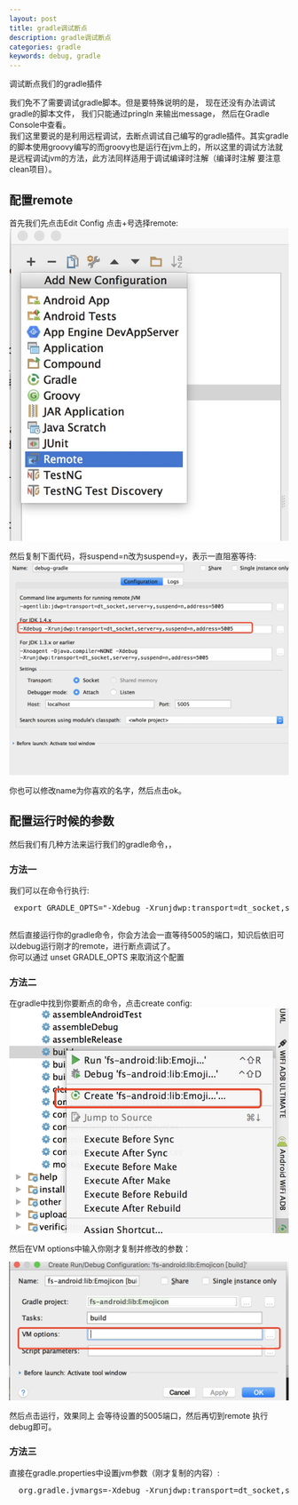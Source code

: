 ```yaml
---
layout: post
title: gradle调试断点
description: gradle调试断点
categories: gradle
keywords: debug, gradle
---
```


调试断点我们的gradle插件  


我们免不了需要调试gradle脚本。但是要特殊说明的是， 现在还没有办法调试gradle的脚本文件， 我们只能通过pringln 来输出message， 然后在Gradle Console中查看。  
我们这里要说的是利用远程调试，去断点调试自己编写的gradle插件。其实gradle的脚本使用groovy编写的而groovy也是运行在jvm上的，所以这里的调试方法就是远程调试jvm的方法，此方法同样适用于调试编译时注解（编译时注解 要注意clean项目）。  

## 配置remote
首先我们先点击Edit Config 点击+号选择remote:   
![](/images/gradle-debug1.png)  

然后复制下面代码，将suspend=n改为suspend=y，表示一直阻塞等待:  
![](/images/gradle-debug2.png)  

你也可以修改name为你喜欢的名字，然后点击ok。  

## 配置运行时候的参数
然后我们有几种方法来运行我们的gradle命令，，

### 方法一
 我们可以在命令行执行: 
 <pre>
 export GRADLE_OPTS="-Xdebug -Xrunjdwp:transport=dt_socket,server=y,suspend=y,address=5005"
 </pre>  
 然后直接运行你的gradle命令，你会方法会一直等待5005的端口，知识后依旧可以debug运行刚才的remote，进行断点调试了。  
 你可以通过 unset GRADLE_OPTS 来取消这个配置  
 
### 方法二  
 在gradle中找到你要断点的命令，点击create config:  
 ![](/images/gradle-debug3.png)  
 
 然后在VM options中输入你刚才复制并修改的参数：  
  
   ![](/images/gradle-debug4.png) 
   
   然后点击运行，效果同上 会等待设置的5005端口，然后再切到remote 执行debug即可。  
   
### 方法三  
  
  直接在gradle.properties中设置jvm参数（刚才复制的内容）:  
  
  <pre>
  org.gradle.jvmargs=-Xdebug -Xrunjdwp:transport=dt_socket,server=y,suspend=y,address=5005
  </pre>
 
